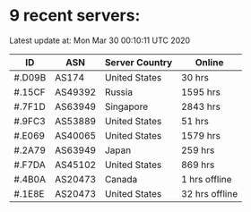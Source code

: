 # 9 recent servers:

Latest update at: Mon Mar 30 00:10:11 UTC 2020

| ID | ASN | Server Country | Online |
| -- | --- | -------------- | ------ |
| #.D09B | AS174 | United States | 30 hrs |
| #.15CF | AS49392 | Russia | 1595 hrs |
| #.7F1D | AS63949 | Singapore | 2843 hrs |
| #.9FC3 | AS53889 | United States | 51 hrs |
| #.E069 | AS40065 | United States | 1579 hrs |
| #.2A79 | AS63949 | Japan | 259 hrs |
| #.F7DA | AS45102 | United States | 869 hrs |
| #.4B0A | AS20473 | Canada | 1 hrs offline |
| #.1E8E | AS20473 | United States | 32 hrs offline |

